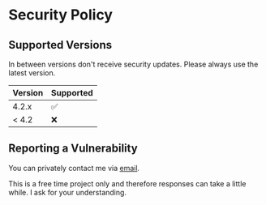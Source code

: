 # Security Policy

## Supported Versions
In between versions don't receive security updates. Please always use the latest version.

| Version | Supported          |
|---------| ------------------ |
| 4.2.x   | :white_check_mark: |
| < 4.2   | :x:                |

## Reporting a Vulnerability
You can privately contact me via [email](https://michaeltroger.com/contact).

This is a free time project only and therefore responses can take a little while. I ask for your understanding. 
